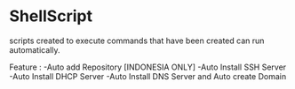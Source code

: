 # ShellScript
 scripts created to execute commands that have been created can run automatically.


Feature :
-Auto add Repository [INDONESIA ONLY]
-Auto Install SSH Server
-Auto Install DHCP Server
-Auto Install DNS Server and Auto create Domain
